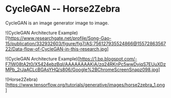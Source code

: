 # CycleGAN -- Horse2Zebra

CycleGAN is an image generator image to image.

!(CycleGAN Architecture Example)[!https://www.researchgate.net/profile/Song-Gao-15/publication/332932603/figure/fig7/AS:756127935524866@1557286356722/Data-flow-of-CycleGAN-in-this-research.jpg]

!(CycleGAN Architecture Example)[https://1.bp.blogspot.com/-F7lW08tA2t0/X5424ebzBqI/AAAAAAAAKiA/zq24RKnPc5wwDvjqS7EUuXDzMPb_2rJaACLcBGAsYHQ/s806/Google%2BChromeScreenSnapz098.jpg]

!(Horse2Zebra)[https://www.tensorflow.org/tutorials/generative/images/horse2zebra_1.png]
